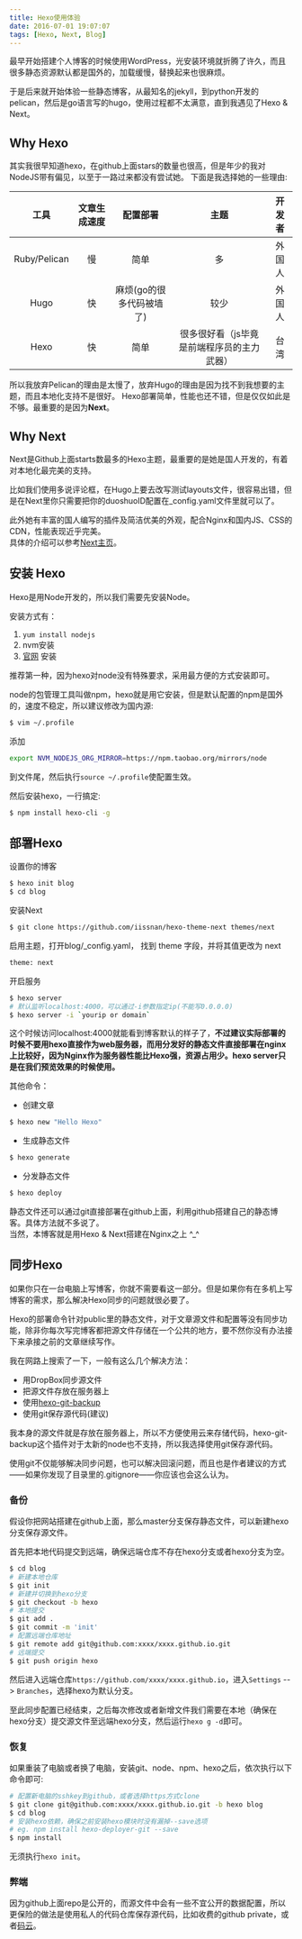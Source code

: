 ```yaml
---
title: Hexo使用体验
date: 2016-07-01 19:07:07
tags: [Hexo, Next, Blog]
---
```



最早开始搭建个人博客的时候使用WordPress，光安装环境就折腾了许久，而且很多静态资源默认都是国外的，加载缓慢，替换起来也很麻烦。

于是后来就开始体验一些静态博客，从最知名的jekyll，到python开发的pelican，然后是go语言写的hugo，使用过程都不太满意，直到我遇见了Hexo & Next。
<!-- more -->
## Why Hexo

其实我很早知道hexo，在github上面stars的数量也很高，但是年少的我对NodeJS带有偏见，以至于一路过来都没有尝试她。
下面是我选择她的一些理由:

| 工具      | 文章生成速度  | 配置部署 | 主题 | 开发者 |
| :------: | :---: | :---: | :---: | :---:|
| Ruby/Pelican  | 慢 |  简单    | 多 | 外国人 |
| Hugo    | 快   |  麻烦(go的很多代码被墙了) | 较少| 外国人|
| Hexo     | 快   |  简单  | 很多很好看（js毕竟是前端程序员的主力武器）| 台湾

所以我放弃Pelican的理由是太慢了，放弃Hugo的理由是因为找不到我想要的主题，而且本地化支持不是很好。
Hexo部署简单，性能也还不错，但是仅仅如此是不够。最重要的是因为**Next**。

## Why Next

Next是Github上面starts数最多的Hexo主题，最重要的是她是国人开发的，有着对本地化最完美的支持。

比如我们使用多说评论框，在Hugo上要去改写测试layouts文件，很容易出错，但是在Next里你只需要把你的duoshuoID配置在\_config.yaml文件里就可以了。  

此外她有丰富的国人编写的插件及简洁优美的外观，配合Nginx和国内JS、CSS的CDN，性能表现近乎完美。  
具体的介绍可以参考[Next主页](http://theme-next.iissnan.com/)。

## 安装 Hexo

Hexo是用Node开发的，所以我们需要先安装Node。  

安装方式有：

1. `yum install nodejs`  
2. nvm安装
3. [官网](https://nodejs.org/en/download/) 安装

推荐第一种，因为hexo对node没有特殊要求，采用最方便的方式安装即可。

node的包管理工具叫做npm，hexo就是用它安装，但是默认配置的npm是国外的，速度不稳定，所以建议修改为国内源:

```bash
$ vim ~/.profile
```

添加

```bash
export NVM_NODEJS_ORG_MIRROR=https://npm.taobao.org/mirrors/node
```

到文件尾，然后执行`source ~/.profile`使配置生效。

然后安装hexo，一行搞定:
```bash
$ npm install hexo-cli -g
```

## 部署Hexo

设置你的博客
```bash
$ hexo init blog
$ cd blog
```

安装Next
```bash
$ git clone https://github.com/iissnan/hexo-theme-next themes/next
```

启用主题，打开blog/\_config.yaml， 找到 theme 字段，并将其值更改为 next
```bash
theme: next
```

开启服务
```bash
$ hexo server
# 默认监听localhost:4000，可以通过-i参数指定ip(不能写0.0.0.0)
$ hexo server -i `yourip or domain`
```
这个时候访问localhost:4000就能看到博客默认的样子了，**不过建议实际部署的时候不要用hexo直接作为web服务器，而用分发好的静态文件直接部署在nginx上比较好，因为Nginx作为服务器性能比Hexo强，资源占用少。hexo server只是在我们预览效果的时候使用。**

其他命令：

- 创建文章
```bash
$ hexo new "Hello Hexo"
```

- 生成静态文件
```bash
$ hexo generate
```

- 分发静态文件
```bash
$ hexo deploy
```

静态文件还可以通过git直接部署在github上面，利用github搭建自己的静态博客。具体方法就不多说了。  
当然，本博客就是用Hexo & Next搭建在Nginx之上 ^\_^

## 同步Hexo

如果你只在一台电脑上写博客，你就不需要看这一部分。但是如果你有在多机上写博客的需求，那么解决Hexo同步的问题就很必要了。

Hexo的部署命令针对public里的静态文件，对于文章源文件和配置等没有同步功能，除非你每次写完博客都把源文件存储在一个公共的地方，要不然你没有办法接下来承接之前的文章继续写作。

我在网路上搜索了一下，一般有这么几个解决方法：

- 用DropBox同步源文件
- 把源文件存放在服务器上
- 使用[hexo-git-backup](https://github.com/coneycode/hexo-git-backup)
- 使用git保存源代码(建议)

我本身的源文件就是存放在服务器上，所以不方便使用云来存储代码，hexo-git-backup这个插件对于太新的node也不支持，所以我选择使用git保存源代码。

使用git不仅能够解决同步问题，也可以解决回滚问题，而且也是作者建议的方式——如果你发现了目录里的.gitignore——你应该也会这么认为。

### 备份

假设你把网站搭建在github上面，那么master分支保存静态文件，可以新建hexo分支保存源文件。

首先把本地代码提交到远端，确保远端仓库不存在hexo分支或者hexo分支为空。
```bash
$ cd blog
# 新建本地仓库
$ git init
# 新建并切换到hexo分支
$ git checkout -b hexo
# 本地提交
$ git add .
$ git commit -m 'init'
# 配置远端仓库地址
$ git remote add git@github.com:xxxx/xxxx.github.io.git
# 远端提交
$ git push origin hexo
```

然后进入远端仓库`https://github.com/xxxx/xxxx.github.io`，进入`Settings` --> `Branches`，选择hexo为默认分支。

至此同步配置已经结束，之后每次修改或者新增文件我们需要在本地（确保在hexo分支）提交源文件至远端hexo分支，然后运行`hexo g -d`即可。

### 恢复

如果重装了电脑或者换了电脑，安装git、node、npm、hexo之后，依次执行以下命令即可:
```bash
# 配置新电脑的sshkey到github，或者选择https方式clone
$ git clone git@github.com:xxxx/xxxx.github.io.git -b hexo blog
$ cd blog
# 安装hexo依赖，确保之前安装hexo模块时没有漏掉--save选项
# eg. npm install hexo-deployer-git --save
$ npm install
```
无须执行`hexo init`。

### 弊端

因为github上面repo是公开的，而源文件中会有一些不宜公开的数据配置，所以更保险的做法是使用私人的代码仓库保存源代码，比如收费的github private，或者[码云](http://git.oschina.net/)。